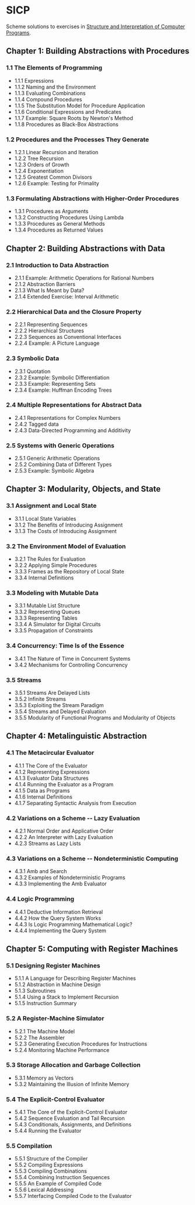 # SICP

Scheme solutions to exercises in [Structure and Interpretation of Computer Programs](https://mitpress.mit.edu/sicp/full-text/book/book.html).

## Chapter 1: Building Abstractions with Procedures

### 1.1 The Elements of Programming
- 1.1.1 Expressions
- 1.1.2 Naming and the Environment
- 1.1.3 Evaluating Combinations
- 1.1.4 Compound Procedures
- 1.1.5 The Substitution Model for Procedure Application
- 1.1.6 Conditional Expressions and Predicates
- 1.1.7 Example: Square Roots by Newton's Method
- 1.1.8 Procedures as Black-Box Abstractions

### 1.2 Procedures and the Processes They Generate
- 1.2.1 Linear Recursion and Iteration
- 1.2.2 Tree Recursion
- 1.2.3 Orders of Growth
- 1.2.4 Exponentiation
- 1.2.5 Greatest Common Divisors
- 1.2.6 Example: Testing for Primality

### 1.3 Formulating Abstractions with Higher-Order Procedures
- 1.3.1 Procedures as Arguments
- 1.3.2 Constructing Procedures Using Lambda
- 1.3.3 Procedures as General Methods
- 1.3.4 Procedures as Returned Values

## Chapter 2: Building Abstractions with Data

### 2.1 Introduction to Data Abstraction
- 2.1.1 Example: Arithmetic Operations for Rational Numbers
- 2.1.2 Abstraction Barriers
- 2.1.3 What Is Meant by Data?
- 2.1.4 Extended Exercise: Interval Arithmetic

### 2.2 Hierarchical Data and the Closure Property
- 2.2.1 Representing Sequences
- 2.2.2 Hierarchical Structures
- 2.2.3 Sequences as Conventional Interfaces
- 2.2.4 Example: A Picture Language

### 2.3 Symbolic Data
- 2.3.1 Quotation
- 2.3.2 Example: Symbolic Differentiation
- 2.3.3 Example: Representing Sets
- 2.3.4 Example: Huffman Encoding Trees

### 2.4 Multiple Representations for Abstract Data
- 2.4.1 Representations for Complex Numbers
- 2.4.2 Tagged data
- 2.4.3 Data-Directed Programming and Additivity

### 2.5 Systems with Generic Operations
- 2.5.1 Generic Arithmetic Operations
- 2.5.2 Combining Data of Different Types
- 2.5.3 Example: Symbolic Algebra

## Chapter 3: Modularity, Objects, and State

### 3.1 Assignment and Local State
- 3.1.1 Local State Variables
- 3.1.2 The Benefits of Introducing Assignment
- 3.1.3 The Costs of Introducing Assignment

### 3.2 The Environment Model of Evaluation
- 3.2.1 The Rules for Evaluation
- 3.2.2 Applying Simple Procedures
- 3.3.3 Frames as the Repository of Local State
- 3.3.4 Internal Definitions

### 3.3 Modeling with Mutable Data
- 3.3.1 Mutable List Structure
- 3.3.2 Representing Queues
- 3.3.3 Representing Tables
- 3.3.4 A Simulator for Digital Circuits
- 3.3.5 Propagation of Constraints

### 3.4 Concurrency: Time Is of the Essence
- 3.4.1 The Nature of Time in Concurrent Systems
- 3.4.2 Mechanisms for Controlling Concurrency

### 3.5 Streams
- 3.5.1 Streams Are Delayed Lists
- 3.5.2 Infinite Streams
- 3.5.3 Exploiting the Stream Paradigm
- 3.5.4 Streams and Delayed Evaluation
- 3.5.5 Modularity of Functional Programs and Modularity of Objects

## Chapter 4: Metalinguistic Abstraction

### 4.1 The Metacircular Evaluator
- 4.1.1 The Core of the Evaluator
- 4.1.2 Representing Expressions
- 4.1.3 Evaluator Data Structures
- 4.1.4 Running the Evaluator as a Program
- 4.1.5 Data as Programs
- 4.1.6 Internal Definitions
- 4.1.7 Separating Syntactic Analysis from Execution

### 4.2 Variations on a Scheme -- Lazy Evaluation
- 4.2.1 Normal Order and Applicative Order
- 4.2.2 An Interpreter with Lazy Evaluation
- 4.2.3 Streams as Lazy Lists

### 4.3 Variations on a Scheme -- Nondeterministic Computing
- 4.3.1 Amb and Search
- 4.3.2 Examples of Nondeterministic Programs
- 4.3.3 Implementing the Amb Evaluator

### 4.4 Logic Programming
- 4.4.1 Deductive Information Retrieval
- 4.4.2 How the Query System Works
- 4.4.3 Is Logic Programming Mathematical Logic?
- 4.4.4 Implementing the Query System

## Chapter 5: Computing with Register Machines

### 5.1 Designing Register Machines
- 5.1.1 A Language for Describing Register Machines
- 5.1.2 Abstraction in Machine Design
- 5.1.3 Subroutines
- 5.1.4 Using a Stack to Implement Recursion
- 5.1.5 Instruction Summary

### 5.2 A Register-Machine Simulator
- 5.2.1 The Machine Model
- 5.2.2 The Assembler
- 5.2.3 Generating Execution Procedures for Instructions
- 5.2.4 Monitoring Machine Performance

### 5.3 Storage Allocation and Garbage Collection
- 5.3.1 Memory as Vectors
- 5.3.2 Maintaining the Illusion of Infinite Memory

### 5.4 The Explicit-Control Evaluator
- 5.4.1 The Core of the Explicit-Control Evaluator
- 5.4.2 Sequence Evaluation and Tail Recursion
- 5.4.3 Conditionals, Assignments, and Definitions
- 5.4.4 Running the Evaluator

### 5.5 Compilation
- 5.5.1 Structure of the Compiler
- 5.5.2 Compiling Expressions
- 5.5.3 Compiling Combinations
- 5.5.4 Combining Instruction Sequences
- 5.5.5 An Example of Compiled Code
- 5.5.6 Lexical Addressing
- 5.5.7 Interfacing Compiled Code to the Evaluator


